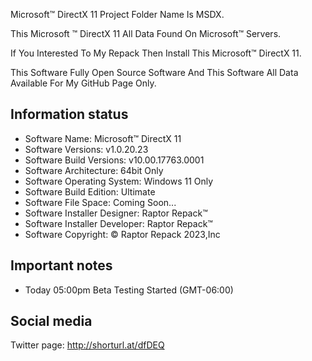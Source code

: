 Microsoft™ DirectX 11 Project Folder Name Is MSDX.

This Microsoft ™ DirectX 11 All Data Found On Microsoft™ Servers.

If You Interested To My Repack Then Install This Microsoft™ DirectX 11.

This Software Fully Open Source Software And This Software All Data Available For My GitHub Page Only.

Information status
------------------------------------------------
- Software Name: Microsoft™ DirectX 11
- Software Versions: v1.0.20.23
- Software Build Versions: v10.00.17763.0001
- Software Architecture: 64bit Only
- Software Operating System: Windows 11 Only
- Software Build Edition: Ultimate
- Software File Space: Coming Soon...
- Software Installer Designer: Raptor Repack™
- Software Installer Developer: Raptor Repack™
- Software Copyright: © Raptor Repack 2023,Inc

Important notes
-----------------------------------------------
- Today 05:00pm Beta Testing Started (GMT-06:00)

Social media
-----------------------------------------------
Twitter page: http://shorturl.at/dfDEQ
